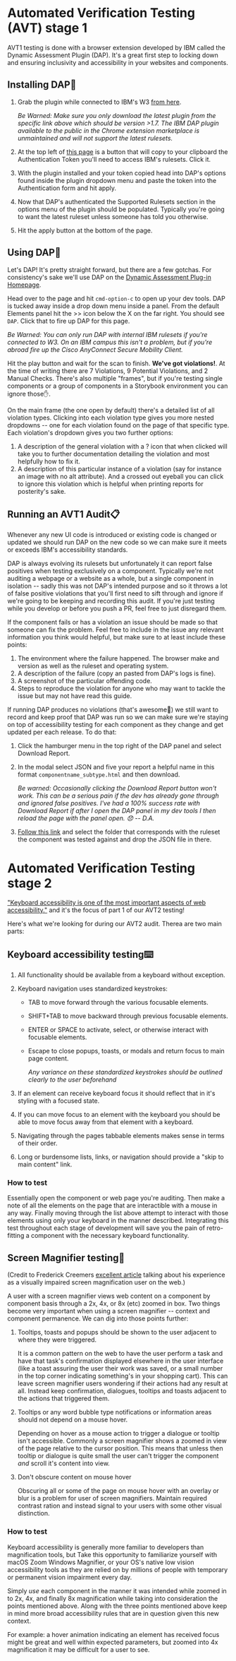# Automated Verification Testing (AVT) stage 1

AVT1 testing is done with a browser extension developed by IBM called the Dynamic Assessment Plugin (DAP). It's a great first step to locking down and ensuring inclusivity and accessibility in your websites and components.

## Installing DAP🔧

1. Grab the plugin while connected to IBM's W3 [from here](https://ibm.biz/BdYkWF).

   _Be Warned: Make sure you only download the latest plugin from the specific link above which should be version >1.7. The IBM DAP plugin available to the public in the Chrome extension marketplace is unmaintained and will not support the latest rulesets._

2. At the top left of [this page](https://ibm.biz/BdYkML) is a button that will copy to your clipboard the Authentication Token you'll need to access IBM's rulesets. Click it.
3. With the plugin installed and your token copied head into DAP's options found inside the plugin dropdown menu and paste the token into the Authentication form and hit apply.
4. Now that DAP's authenticated the Supported Rulesets section in the options menu of the plugin should be populated. Typically you're going to want the latest ruleset unless someone has told you otherwise.
5. Hit the apply button at the bottom of the page.

## Using DAP👷

Let's DAP! It's pretty straight forward, but there are a few gotchas. For consistency's sake we'll use DAP on the [Dynamic Assessment Plug-in Homepage](https://ibm.biz/BdYkM9).

Head over to the page and hit `cmd-option-c` to open up your dev tools. DAP is tucked away inside a drop down menu inside a panel. From the default Elements panel hit the >> icon below the X on the far right. You should see `DAP`. Click that to fire up DAP for this page.

_Be Warned: You can only run DAP with internal IBM rulesets if you're connected to W3. On an IBM campus this isn't a problem, but if you're abroad fire up the Cisco AnyConnect Secure Mobility Client._

Hit the play button and wait for the scan to finish. **We've got violations!**. At the time of writing there are 7 Violations, 9 Potential Violations, and 2 Manual Checks. There's also multiple "frames", but if you're testing single components or a group of components in a Storybook environment you can ignore those✋.

On the main frame (the one open by default) there's a detailed list of all violation types. Clicking into each violation type gives you more nested dropdowns -- one for each violation found on the page of that specific type. Each violation's dropdown gives you two further options:

1.  A description of the general violation with a ? icon that when clicked will take you to further documentation detailing the violation and most helpfully how to fix it.
2.  A description of this particular instance of a violation (say for instance an image with no alt attribute). And a crossed out eyeball you can click to ignore this violation which is helpful when printing reports for posterity's sake.

## Running an AVT1 Audit📋

Whenever any new UI code is introduced or existing code is changed or updated we should run DAP on the new code so we can make sure it meets or exceeds IBM's accessibility standards.

DAP is always evolving its rulesets but unfortunately it can report false positives when testing exclusively on a component. Typically we're not auditing a webpage or a website as a whole, but a single component in isolation -- sadly this was not DAP's intended purpose and so it throws a lot of false positive violations that you'll first need to sift through and ignore if we're going to be keeping and recording this audit. If you're just testing while you develop or before you push a PR, feel free to just disregard them.

If the component fails or has a violation an issue should be made so that someone can fix the problem. Feel free to include in the issue any relevant information you think would helpful, but make sure to at least include these points:

1. The environment where the failure happened. The browser make and version as well as the ruleset and operating system.
2. A description of the failure (copy an pasted from DAP's logs is fine).
3. A screenshot of the particular offending code.
4. Steps to reproduce the violation for anyone who may want to tackle the issue but may not have read this guide.

If running DAP produces no violations (that's awesome🎉) we still want to record and keep proof that DAP was run so we can make sure we're staying on top of accessibility testing for each component as they change and get updated per each release. To do that:

1. Click the hamburger menu in the top right of the DAP panel and select Download Report.
2. In the modal select JSON and five your report a helpful name in this format `componentname_subtype.html` and then download.

   _Be warned: Occasionally clicking the Download Report button won't work. This can be a serious pain if the dev has already gone through and ignored false positives. I've had a 100% success rate with Download Report if after I open the DAP panel in my dev tools I then reload the page with the panel open. 😞 -- D.A._

3. [Follow this link](https://ibm.biz/BdYkMA) and select the folder that corresponds with the ruleset the component was tested against and drop the JSON file in there.

# Automated Verification Testing stage 2

["Keyboard accessibility is one of the most important aspects of web accessibility."](https://webaim.org/techniques/keyboard/) and it's the focus of part 1 of our AVT2 testing!

Here's what we're looking for during our AVT2 audit. Therea are two main parts:

## Keyboard accessibility testing⌨️

1. All functionality should be available from a keyboard without exception.
2. Keyboard navigation uses standardized keystrokes:

   - TAB to move forward through the various focusable elements.
   - SHIFT+TAB to move backward through previous focusable elements.
   - ENTER or SPACE to activate, select, or otherwise interact with focusable elements.
   - Escape to close popups, toasts, or modals and return focus to main page content.

     _Any variance on these standardized keystrokes should be outlined clearly to the user beforehand_

3. If an element can receive keyboard focus it should reflect that in it's styling with a focused state.
4. If you can move focus to an element with the keyboard you should be able to move focus away from that element with a keyboard.
5. Navigating through the pages tabbable elements makes sense in terms of their order.
6. Long or burdensome lists, links, or navigation should provide a "skip to main content" link.

### How to test

Essentially open the component or web page you're auditing. Then make a note of all the elements on the page that are interactible with a mouse in any way. Finally moving through the list above attempt to interact with those elements using only your keyboard in the manner described. Integrating this test throughout each stage of development will save you the pain of retro-fitting a component with the necessary keyboard functionality.

## Screen Magnifier testing🔎

(Credit to Frederick Creemers [excellent article](https://dev.to/_bigblind/how-to-make-your-website-accessible-to-people-who-use-a-screen-magnifier) talking about his experience as a visually impaired screen magnification user on the web.)

A user with a screen magnifier views web content on a component by component basis through a 2x, 4x, or 8x (etc) zoomed in box. Two things become very important when using a screen magnifier -- context and component permanence. We can dig into those points further:

1. Tooltips, toasts and popups should be shown to the user adjacent to where they were triggered.

   It is a common pattern on the web to have the user perform a task and have that task's confirmation displayed elsewhere in the user interface (like a toast assuring the user their work was saved, or a small number in the top corner indicating something's in your shopping cart). This can leave screen magnifier users wondering if their actions had any result at all. Instead keep confirmation, dialogues, tooltips and toasts adjacent to the actions that triggered them.

2. Tooltips or any word bubble type notifications or information areas should not depend on a mouse hover.

   Depending on hover as a mouse action to trigger a dialogue or tooltip isn't accessible. Commonly a screen magnifier shows a zoomed in view of the page relative to the cursor position. This means that unless then tooltip or dialogue is quite small the user can't trigger the component _and_ scroll it's content into view.

3. Don't obscure content on mouse hover

   Obscuring all or some of the page on mouse hover with an overlay or blur is a problem for user of screen magnifiers. Maintain required contrast ration and instead signal to your users with some other visual distinction.

### How to test

Keyboard accessibility is generally more familiar to developers than magnification tools, but Take this opportunity to familiarize yourself with macOS Zoom Windows Magnifier, or your OS's native low vision accessibility tools as they are relied on by millions of people with temporary or permanent vision impairment every day.

Simply _use_ each component in the manner it was intended while zoomed in to 2x, 4x, and finally 8x magnification while taking into consideration the points mentioned above. Along with the three points mentioned above keep in mind more broad accessibility rules that are in question given this new context.

For example: a hover animation indicating an element has received focus might be great and well within expected parameters, but zoomed into 4x magnification it may be difficult for a user to see.
